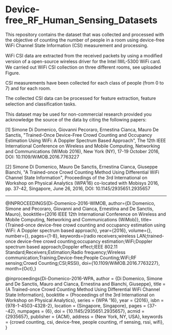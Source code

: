 # Device-free_RF_Human_Sensing_Datasets

This repository contains the dataset that was collected and processed with the objective of counting the number of people in a room using device-free WiFi Channel State Information (CSI) measurement and processing.

WiFi CSI data are extracted from the received packets by using a modiﬁed version of a open-source wireless driver for the Intel IWL-5300 WiFi card. We carried out WiFi CSI collection on three diﬀerent rooms, see uploaded Figure.

CSI measurements have been collected for each class of people (from 0 to 7) and for each room.

The collected CSI data can be processed for feature extraction, feature selection and classiﬁcation tasks.

This dataset may be used for non-commercial research provided you acknowledge the source of the data by citing the following papers:

[1] Simone Di Domenico, Giovanni Pecoraro, Ernestina Cianca, Mauro De Sanctis, "Trained-Once Device-Free Crowd Counting and Occupancy Estimation Using WiFi: A Doppler Spectrum Based Approach", The 12th IEEE International Conference on Wireless and Mobile Computing, Networking and Communications (WiMob 2016), New York (NY), 17-19 October 2016, DOI: 10.1109/WiMOB.2016.7763227

[2] Simone Di Domenico, Mauro De Sanctis, Ernestina Cianca, Giuseppe Bianchi, "A Trained-once Crowd Counting Method Using Differential WiFi Channel State Information", Proceedings of the 3rd International on Workshop on Physical Analytics (WPA’16) co-located with Mobisys 2016, pp. 37-42, Singapore, June 26, 2016, DOI: 10.1145/2935651.2935657

----------------

@INPROCEEDINGS{Di-Domenico-2016-WIMOB, 
author={Di Domenico, Simone and Pecoraro, Giovanni and Cianca, Ernestina and De Sanctis, Mauro}, 
booktitle={2016 IEEE 12th International Conference on Wireless and Mobile Computing, Networking and Communications (WiMob)}, 
title={Trained-once device-free crowd counting and occupancy estimation using WiFi: A Doppler spectrum based approach}, 
year={2016}, 
volume={}, 
number={}, 
pages={1-8}, 
keywords={radio receivers;wireless LAN;trained-once device-free crowd counting;occupancy estimation;WiFi;Doppler spectrum based approach;Doppler effect;IEEE 802.11 Standard;Receivers;Estimation;Radio frequency;Wireless communication;Training;Device-free;People Counting;WiFi;RF sensing;Crowd Counting;CSI;RSSI}, 
doi={10.1109/WiMOB.2016.7763227},
month={Oct},}

@inproceedings{Di-Domenico-2016-WPA,
 author = {Di Domenico, Simone and De Sanctis, Mauro and Cianca, Ernestina and Bianchi, Giuseppe},
 title = {A Trained-once Crowd Counting Method Using Differential WiFi Channel State Information},
 booktitle = {Proceedings of the 3rd International on Workshop on Physical Analytics},
 series = {WPA '16},
 year = {2016},
 isbn = {978-1-4503-4328-2},
 location = {Singapore, Singapore},
 pages = {37--42},
 numpages = {6},
 doi = {10.1145/2935651.2935657},
 acmid = {2935657},
 publisher = {ACM},
 address = {New York, NY, USA},
 keywords = {crowd counting, csi, device-free, people counting, rf sensing, rssi, wifi},
} 




